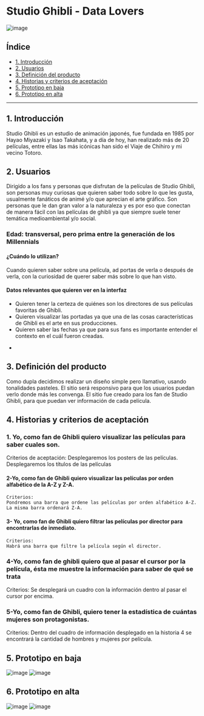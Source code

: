 # Studio Ghibli - Data Lovers

 ![image](https://user-images.githubusercontent.com/122575839/221294078-229b0756-1b6f-4557-bf92-23e3c0cefab6.png)

## Índice

* [1. Introducción](#1-Introducción)
* [2. Usuarios](#2-resumen-del-proyecto)
* [3. Definición del producto](#3-objetivos-de-aprendizaje)
* [4. Historias y criterios de aceptación](#4-consideraciones-generales)
* [5. Prototipo en baja](#5-criterios-de-aceptación-mínimos-del-proyecto)
* [6. Prototipo en alta](#6-hacker-edition)

***

## 1. Introducción

Studio Ghibli  es un estudio de animación japonés, fue fundada en 1985 por Hayao Miyazaki y Isao Takahata, y a día de hoy, han realizado más de 20 películas, entre ellas las más icónicas han sido el Viaje de Chihiro y mi vecino Totoro.


## 2. Usuarios

Dirigido a los fans y personas que disfrutan de la películas de Studio Ghibli, son personas muy curiosas que quieren saber todo sobre lo que les gusta, usualmente fanáticos de animé y/o que aprecian el arte gráfico. Son personas que le dan gran valor a la naturaleza y es por eso que conectan de manera fácil con las películas de ghibli ya que siempre suele tener temática medioambiental y/o social.

### Edad: transversal, pero prima entre la generación de los Millennials

#### ¿Cuándo lo utilizan?

 Cuando quieren saber sobre una película, ad portas de verla o después de verla, con la curiosidad de querer saber más sobre lo que han visto.

#### Datos relevantes que quieren ver en la interfaz

* Quieren tener la certeza de quiénes son los directores  de sus películas favoritas de Ghibli.
* Quieren visualizar las portadas ya que una de las cosas características de Ghibli es el arte en sus producciones.
* Quieren saber las fechas ya que para sus fans es importante entender el contexto en el cuál fueron creadas.
-
## 3. Definición del producto

Como dupla decidimos realizar un diseño simple pero llamativo, usando tonalidades pasteles. El sitio será responsivo para que los usuarios puedan verlo donde más les convenga.
El sitio fue creado para los fan de Studio Ghibli, para que puedan ver información de cada película.

## 4. Historias y criterios de aceptación

### 1. Yo, como fan de Ghibli quiero visualizar las películas para saber cuales son. 

Criterios de aceptación:
	Desplegaremos los posters de las películas.
Desplegaremos los títulos de las películas



#### 2-Yo, como fan de Ghibli quiero visualizar las películas por orden alfabético de la A-Z y Z-A.

	Criterios:
	Pondremos una barra que ordene las películas por orden alfabético A-Z.
	La misma barra ordenará Z-A.


#### 3- Yo, como fan de Ghibli quiero filtrar las películas por director para encontrarlas de inmediato.

	Criterios:
	Habrá una barra que filtre la película según el director.

### 4-Yo, como fan de ghibli quiero que al pasar el cursor por la película, ésta me muestre la información para saber de qué se trata

  Criterios:
  Se desplegará un cuadro con la información dentro al pasar el cursor por encima.

### 5-Yo, como fan de Ghibli, quiero tener la estadística de cuántas mujeres son protagonistas.

  Criterios:
  Dentro del cuadro de información desplegado en la historia 4 se encontrará la cantidad de hombres y mujeres por película.

## 5. Prototipo en baja

![image](https://user-images.githubusercontent.com/122575839/221291320-4ce6831c-ff36-4312-84dc-08c33b009cd9.png)
![image](https://user-images.githubusercontent.com/122575839/221291454-6751f9a1-39cf-43bf-8c6a-ec65bf2ea199.png)



## 6. Prototipo en alta

![image](https://user-images.githubusercontent.com/122575839/221291480-e56b69e9-a7ef-4bbf-9bbd-62f928d64aa3.png)
![image](https://user-images.githubusercontent.com/122575839/221291508-f76584d7-61b4-49d3-935d-2243a519cd7a.png)


